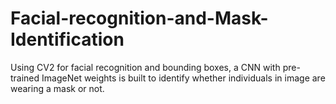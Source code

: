 # Facial-recognition-and-Mask-Identification
Using CV2 for facial recognition and bounding boxes, a CNN with pre-trained ImageNet weights is built to identify whether individuals in image are wearing a mask or not.

